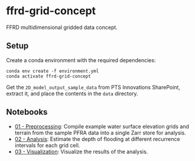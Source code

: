 # ffrd-grid-concept
FFRD multidimensional gridded data concept.

## Setup
Create a conda environment with the required dependencies:

  ```
  conda env create -f environment.yml
  conda activate ffrd-grid-concept
  ```

Get the `2D_model_output_sample_data` from PTS Innovations SharePoint, extract it, and place the contents in the `data` directory.

## Notebooks
* [01 - Preprocessing](01-preprocess.ipynb): Compile example water surface elevation grids
  and terrain from the sample PFRA data into a single Zarr store for analysis.
* [02 - Analysis](02-analyze.ipynb): Estimate the depth of flooding at different recurrence
  intervals for each grid cell.
* [03 - Visualization](03-visualization.ipynb): Visualize the results of the analysis.
